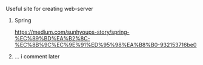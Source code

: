 Useful site for creating web-server

1. Spring

   https://medium.com/sunhyoups-story/spring-%EC%89%BD%EA%B2%8C-%EC%8B%9C%EC%9E%91%ED%95%98%EA%B8%B0-932153716be0



2.  ... i comment later